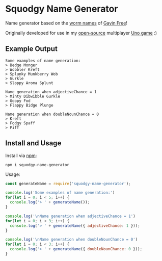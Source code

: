 # Squodgy Name Generator

Name generator based on the [worm names](http://roosterteeth.wikia.com/wiki/Let%27s_Play_Worms) of [Gavin Free](https://twitter.com/GavinFree)!

Originally developed for use in my [open-source](https://github.com/andreybutenko/uno) multiplayer [Uno game](https://playuno.app/) :)

## Example Output

```
Some examples of name generation:
> Bedge Monger
> Wobbler Kreft
> Splunky Munkberry Wob
> Gurkle
> Sloppy Aroma Splunt

Name generation when adjectiveChance = 1
> Minty Dibwibble Gurkle
> Goopy Fod
> Flappy Bidge Plunge

Name generation when doubleNounChance = 0
> Kreft
> Fodgy Spaff
> Piff
```

## Install and Usage

Install via [npm](https://www.npmjs.com/package/squodgy-name-generator):

```
npm i squodgy-name-generator
```

Usage:

```javascript
const generateName = require('squodgy-name-generator');

console.log('Some examples of name generation:')
for(let i = 0; i < 5; i++) {
  console.log('> ' + generateName());
}

console.log('\nName generation when adjectiveChance = 1')
for(let i = 0; i < 3; i++) {
  console.log('> ' + generateName({ adjectiveChance: 1 }));
}

console.log('\nName generation when doubleNounChance = 0')
for(let i = 0; i < 3; i++) {
  console.log('> ' + generateName({ doubleNounChance: 0 }));
}
```

